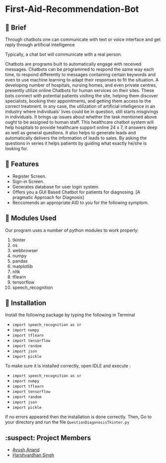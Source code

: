 # First-Aid-Recommendation-Bot



## :page_with_curl: Brief
Through chatbots one can communicate with text or voice interface and get reply through artificial intelligence

Typically, a chat bot will communicate with a real person. 


Chatbots are programs built to automatically engage with received messages. Chatbots can be programmed to respond the same way each time, to respond differently to messages containing certain keywords and even to use machine learning to adapt their responses to fit the situation. 
A developing number of hospitals, nursing homes, and even private centres, presently utilize online Chatbots for human services on their sites. These bots connect with potential patients visiting the site, helping them discover specialists, booking their appointments, and getting them access to the correct treatment. 
In any case, the utilization of artificial intelligence in an industry where individuals’ lives could be in question, still starts misgivings in individuals. It brings up issues about whether the task mentioned above ought to be assigned to human staff. This healthcare chatbot system will help hospitals to provide healthcare support online 24 x 7, it answers deep as well as general questions. It also helps to generate leads and automatically delivers the information of leads to sales. By asking the questions in series it helps patients by guiding what exactly he/she is looking for. 

## :card_index: Features
- Register Screen.
- Sign-in Screen.
- Generates database for user login system.
- Offers you a GUI Based Chatbot for patients for diagnosing. [A pragmatic Approach for Diagnosis]
- Reccomends an appropriate AID to you for the following symptom.

## :scroll: Modules Used
Our	program	uses	a	number	of	python	modules	to	work	properly:

1. tkinter 
1. os
1. webbrowser
1. numpy
1. pandas
1. matplotlib
2. nltk
3. tflearn
4. tensorflow
5. speech_recognition

## :white_square_button: Installation 
Install the following package by typing the following in Terminal

- `import speech_recognition as sr`
- `import numpy`
- `import tflearn`
- `import tensorflow`
- `import random`
- `import json`
- `import pickle`

To make sure it is installed correctly, open IDLE and execute :

- `import speech_recognition as sr`
- `import numpy`
- `import tflearn`
- `import tensorflow`
- `import random`
- `import json`
- `import pickle`

If no errors appeared then the installation is done correctly.
Then, Go to your directory and run the file `QuestionDiagonosisTkinter.py`


## :suspect: Project Members

- [Ayush Anand](https://github.com/Ayushsunny)
- [Harshvardhan Singh](https://github.com/lawful02)
